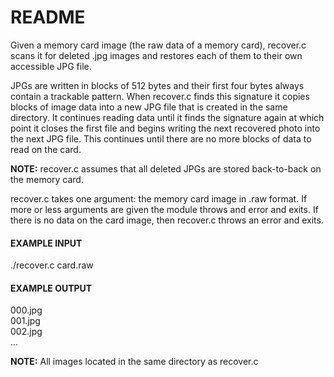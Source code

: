 # README

Given a memory card image (the raw data of a memory card), recover.c scans it for deleted .jpg images and restores each of them to their own accessible JPG file.

JPGs are written in blocks of 512 bytes and their first four bytes always contain a trackable pattern. When recover.c finds this signature it copies blocks of image data into a new JPG file that is created in the same directory. It continues reading data until it finds the signature again at which point it closes the first file and begins writing the next recovered photo into the next JPG file. This continues until there are no more blocks of data to read on the card.

**NOTE:** recover.c assumes that all deleted JPGs are stored back-to-back on the memory card.

recover.c takes one argument: the memory card image in .raw format. If more or less arguments are given the module throws and error and exits. If there is no data on the card image, then recover.c throws an error and exits.

#### EXAMPLE INPUT

./recover.c card.raw

#### EXAMPLE OUTPUT

000.jpg  
001.jpg  
002.jpg  
...

**NOTE:** All images located in the same directory as recover.c
